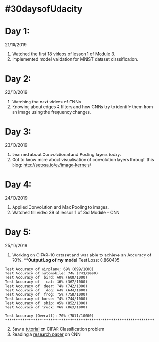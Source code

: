 # #30daysofUdacity

# Day 1:
21/10/2019
  1. Watched the first 18 videos of lesson 1 of Module 3.
  2. Implemented model validation for MNIST dataset classification.

# Day 2:
22/10/2019
  1. Watching the next videos of CNNs.
  2. Knowing about edges & filters and how CNNs try to identify them from an image using the frequency changes.

# Day 3:
23/10/2019
  1. Learned about Convolutional and Pooling layers today.
  2. Got to know more about visualisation of convolution layers through this blog: http://setosa.io/ev/image-kernels/
 
# Day 4:
24/10/2019
  1. Applied Convolution and Max Pooling to images.
  2. Watched till video 39 of lesson 1 of 3rd Module - CNN
  
# Day 5:
25/10/2019
  1. Working on CIFAR-10 dataset and was able to achieve an Accuracy of 70%.
    ************************Output Log of my model**********************
    Test Loss: 0.860405

    Test Accuracy of airplane: 69% (699/1000)
    Test Accuracy of automobile: 74% (742/1000)
    Test Accuracy of  bird: 60% (600/1000)
    Test Accuracy of   cat: 36% (367/1000)
    Test Accuracy of  deer: 74% (742/1000)
    Test Accuracy of   dog: 64% (644/1000)
    Test Accuracy of  frog: 75% (758/1000)
    Test Accuracy of horse: 74% (744/1000)
    Test Accuracy of  ship: 85% (852/1000)
    Test Accuracy of truck: 86% (863/1000)

    Test Accuracy (Overall): 70% (7011/10000)
    *********************************************************************

  2. Saw a [tutorial](https://github.com/pytorch/tutorials/blob/master/beginner_source/blitz/cifar10_tutorial.py) on CIFAR Classification problem 
  3. Reading a [research paper](https://arxiv.org/pdf/1603.07285.pdf) on CNN

